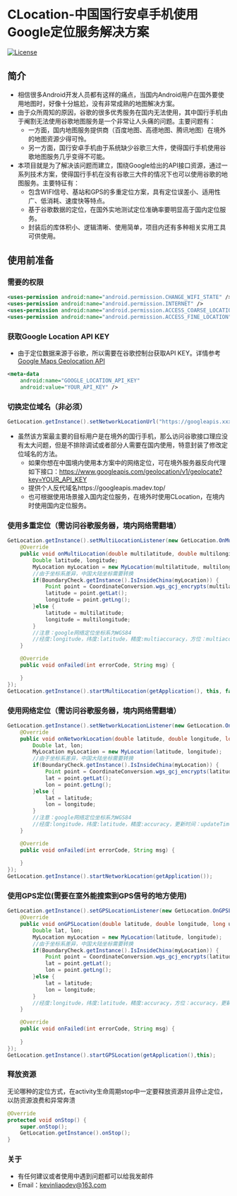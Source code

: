 # CLocation-中国国行安卓手机使用Google定位服务解决方案

[![License](https://img.shields.io/badge/License%20-Apache%202-337ab7.svg)](https://www.apache.org/licenses/LICENSE-2.0)

## 简介
* 相信很多Android开发人员都有这样的痛点，当国内Android用户在国外要使用地图时，好像十分尴尬，没有非常成熟的地图解决方案。
* 由于众所周知的原因，谷歌的很多优秀服务在国内无法使用，其中国行手机由于阉割无法使用谷歌地图服务是一个非常让人头痛的问题。主要问题有：
  - 一方面，国内地图服务提供商（百度地图、高德地图、腾讯地图）在境外的地图资源少得可怜。
  - 另一方面，国行安卓手机由于系统缺少谷歌三大件，使得国行手机使用谷歌地图服务几乎变得不可能。
* 本项目就是为了解决该问题而建立，围绕Google给出的API接口资源，通过一系列技术方案，使得国行手机在没有谷歌三大件的情况下也可以使用谷歌的地图服务。主要特征有：
  - 包含WIFI信号、基站和GPS的多重定位方案，具有定位误差小、适用性广、低消耗、速度快等特点。
  - 基于谷歌数据的定位，在国外实地测试定位准确率要明显高于国内定位服务。
  - 封装后的库体积小、逻辑清晰、使用简单，项目内还有多种相关实用工具可供使用。

## 使用前准备
### 需要的权限
```xml
<uses-permission android:name="android.permission.CHANGE_WIFI_STATE" />
<uses-permission android:name="android.permission.INTERNET" />
<uses-permission android:name="android.permission.ACCESS_COARSE_LOCATION" />
<uses-permission android:name="android.permission.ACCESS_FINE_LOCATION" />
```
### 获取Google Location API KEY
* 由于定位数据来源于谷歌，所以需要在谷歌控制台获取API KEY。详情参考[Google Maps Geolocation API](https://developers.google.com/maps/documentation/geolocation/intro?hl=zh_CN)
```xml
<meta-data
    android:name="GOOGLE_LOCATION_API_KEY"
    android:value="YOUR_API_KEY" />
```
### 切换定位域名（非必须）
```java
GetLocation.getInstance().setNetworkLocationUrl("https://googleapis.xxxxxx.com/");
```
* 虽然该方案最主要的目标用户是在境外的国行手机，那么访问谷歌接口理应没有太大问题，但是不排除调试或者部分人需要在国内使用，特意封装了修改定位域名的方法。
  - 如果你想在中国境内使用本方案中的网络定位，可在境外服务器反向代理如下接口：https://www.googleapis.com/geolocation/v1/geolocate?key=YOUR_API_KEY
  - 提供个人反代域名https://googleapis.madev.top/
  - 也可根据使用场景接入国内定位服务，在境外时使用CLocation，在境内时使用国内定位服务。
### 使用多重定位（需访问谷歌服务器，境内网络需翻墙）
```java
GetLocation.getInstance().setMultiLocationListener(new GetLocation.OnMultiLocationListener() {
    @Override
    public void onMultiLocation(double multilatitude, double multilongitude, long multiupdateTime, float multiaccuracy, float multibearing) {
        Double latitude, longitude;
        MyLocation myLocation = new MyLocation(multilatitude, multilongitude);
        //由于坐标系差异，中国大陆坐标需要转换
        if(BoundaryCheck.getInstance().IsInsideChina(myLocation)) {
            Point point = CoordinateConversion.wgs_gcj_encrypts(multilatitude, multilongitude);
            latitude = point.getLat();
            longitude = point.getLng();
        }else {
            latitude = multilatitude;
            longitude = multilongitude;
        }
        //注意：google网络定位坐标系为WGS84
        //经度:longitude，纬度:latitude，精度:multiaccuracy，方位：multiaccuracy，更新时间：multiupdateTime
    }

    @Override
    public void onFailed(int errorCode, String msg) {

    }
});
GetLocation.getInstance().startMultiLocation(getApplication(), this, false);
```

### 使用网络定位（需访问谷歌服务器，境内网络需翻墙）
```java
GetLocation.getInstance().setNetworkLocationListener(new GetLocation.OnNetworkLocationListener() {
    @Override
    public void onNetworkLocation(double latitude, double longitude, long updateTime, float accuracy) {
        Double lat, lon;
        MyLocation myLocation = new MyLocation(latitude, longitude);
        //由于坐标系差异，中国大陆坐标需要转换
        if(BoundaryCheck.getInstance().IsInsideChina(myLocation)) {
            Point point = CoordinateConversion.wgs_gcj_encrypts(latitude, longitude);
            lat = point.getLat();
            lon = point.getLng();
        }else {
            lat = latitude;
            lon = longitude;
        }
        //注意：google网络定位坐标系为WGS84
        //经度:longitude，纬度:latitude，精度:accuracy，更新时间：updateTime
    }

    @Override
    public void onFailed(int errorCode, String msg) {
        
    }
});
GetLocation.getInstance().startNetworkLocation(getApplication());
```
### 使用GPS定位(需要在室外能搜索到GPS信号的地方使用)
```java
GetLocation.getInstance().setGPSLocationListener(new GetLocation.OnGPSLocationListener() {
    @Override
    public void onGPSLocation(double latitude, double longitude, long updateTime, float accuracy, float bearing) {
        Double lat, lon;
        MyLocation myLocation = new MyLocation(latitude, longitude);
        //由于坐标系差异，中国大陆坐标需要转换
        if(BoundaryCheck.getInstance().IsInsideChina(myLocation)) {
            Point point = CoordinateConversion.wgs_gcj_encrypts(latitude, longitude);
            lat = point.getLat();
            lon = point.getLng();
        }else {
            lat = latitude;
            lon = longitude;
        }
        //经度:longitude，纬度:latitude，精度:accuracy，方位：accuracy，更新时间：updateTime
    }

    @Override
    public void onFailed(int errorCode, String msg) {
        
    }
});
GetLocation.getInstance().startGPSLocation(getApplication(),this);
```
### 释放资源
无论哪种的定位方式，在activity生命周期stop中一定要释放资源并且停止定位，以防资源浪费和异常奔溃
```java
@Override
protected void onStop() {
    super.onStop();
    GetLocation.getInstance().onStop();
}
```
### 关于
* 有任何建议或者使用中遇到问题都可以给我发邮件
* Email：kevinliaodev@163.com
